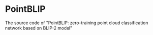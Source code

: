 # PointBLIP
The source code of "PointBLIP: zero-training point cloud classification network based on BLIP-2 model"
